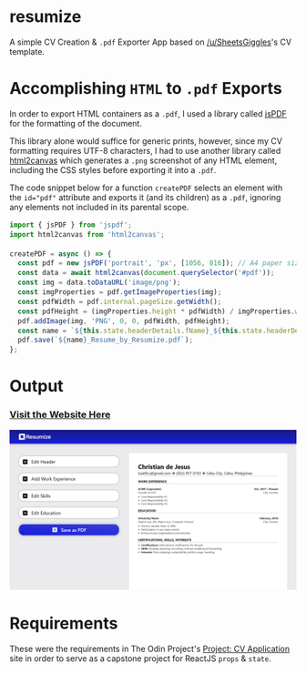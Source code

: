 # resumize

A simple CV Creation & `.pdf` Exporter App based on [/u/SheetsGiggles](https://www.reddit.com/user/SheetsGiggles/)'s CV template.

# Accomplishing `HTML` to `.pdf` Exports

In order to export HTML containers as a `.pdf`, I used a library called [jsPDF](https://github.com/parallax/jsPDF) for the formatting of the document.

This library alone would suffice for generic prints, however, since my CV formatting requires UTF-8 characters, I had to use another library called [html2canvas](https://github.com/niklasvh/html2canvas) which generates a `.png` screenshot of any HTML element, including the CSS styles before exporting it into a `.pdf`.

The code snippet below for a function `createPDF` selects an element with the `id="pdf"` attribute and exports it (and its children) as a `.pdf`, ignoring any elements not included in its parental scope.

```js
import { jsPDF } from 'jspdf';
import html2canvas from 'html2canvas';

createPDF = async () => {
  const pdf = new jsPDF('portrait', 'px', [1056, 816]); // A4 paper sizing in pixels
  const data = await html2canvas(document.querySelector('#pdf'));
  const img = data.toDataURL('image/png');
  const imgProperties = pdf.getImageProperties(img);
  const pdfWidth = pdf.internal.pageSize.getWidth();
  const pdfHeight = (imgProperties.height * pdfWidth) / imgProperties.width;
  pdf.addImage(img, 'PNG', 0, 0, pdfWidth, pdfHeight);
  const name = `${this.state.headerDetails.fName}_${this.state.headerDetails.lName}`;
  pdf.save(`${name}_Resume_by_Resumize.pdf`);
};
```

# Output

### [Visit the Website Here](https://luzefiru.github.io/resumize/)

<img src="./requirements/website-screenshot.png">

# Requirements

These were the requirements in The Odin Project's [Project: CV Application](https://www.theodinproject.com/lessons/node-path-javascript-cv-application) site in order to serve as a capstone project for ReactJS `props` & `state`.
